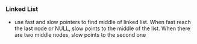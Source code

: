 <h3>Linked List</h3>
<ul>
  <li>use fast and slow pointers to find middle of linked list. When fast reach the last node or NULL, slow points to the middle of the list. When there are two middle nodes, slow points to the second one</li>
</ul>

